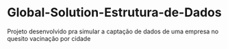 # Global-Solution-Estrutura-de-Dados
Projeto desenvolvido pra simular a captação de dados de uma empresa no quesito vacinação por cidade
